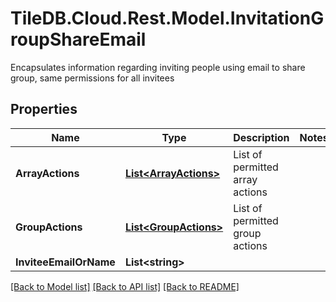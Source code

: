 # TileDB.Cloud.Rest.Model.InvitationGroupShareEmail
Encapsulates information regarding inviting people using email to share group, same permissions for all invitees

## Properties

Name | Type | Description | Notes
------------ | ------------- | ------------- | -------------
**ArrayActions** | [**List&lt;ArrayActions&gt;**](ArrayActions.md) | List of permitted array actions | 
**GroupActions** | [**List&lt;GroupActions&gt;**](GroupActions.md) | List of permitted group actions | 
**InviteeEmailOrName** | **List&lt;string&gt;** |  | 

[[Back to Model list]](../README.md#documentation-for-models) [[Back to API list]](../README.md#documentation-for-api-endpoints) [[Back to README]](../README.md)

